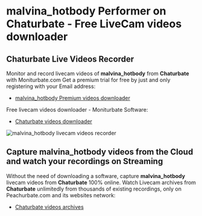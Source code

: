 # malvina_hotbody Performer on Chaturbate - Free LiveCam videos downloader

## Chaturbate Live Videos Recorder

Monitor and record livecam videos of **malvina_hotbody** from **Chaturbate** with Moniturbate.com
Get a premium trial for free by just and only registering with your Email address:
* [malvina_hotbody Premium videos downloader](https://moniturbate.com/request-demo-licence-key.html)

Free livecam videos downloader - Moniturbate Software:
* [Chaturbate videos downloader](https://moniturbate.com/moniturbate-download-software.html)

![malvina_hotbody livecam videos recorder](https://peachurnet.com/templates/moniturbate-software.png)


## Capture malvina_hotbody videos from the Cloud and watch your recordings on Streaming

Without the need of downloading a software, capture **malvina_hotbody** livecam videos from **Chaturbate** 100% online.
Watch Livecam archives from **Chaturbate** unlimitedly from thousands of existing recordings, only on Peachurbate.com and its websites network:
* [Chaturbate videos archives](https://peachurnet.com/)